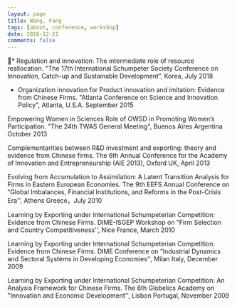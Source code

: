 ```yaml
---
layout: page
title: Wang, Fang
tags: [about, conference, workshop]
date: 2018-12-21
comments: false
---
```


* Regulation and innovation: The intermediate role of resource
reallocation. "The 17th International Schumpeter Society Conference on Innovation, Catch-up and Sustainable Development”, Korea, July 2018

* Organization innovation for Product innovation and imitation: Evidence from Chinese Firms. "Atlanta Conference on Science and Innovation Policy", Atlanta, U.S.A. September 2015

Empowering Women in Sciences Role of OWSD in Promoting Women’s Participation. "The 24th TWAS General Meeting", Buenos Aires Argentina October 2013

Complementarities between R&D investment and exporting: theory and evidence from Chinese firms. The 6th Annual Conference for the Academy of Innovation and Entrepreneurship (AIE 2013), Oxford UK, April 2013

Evolving from Accumulation to Assimilation: A Latent Transition Analysis for Firms in Eastern European Economies. The 9th EEFS Annual Conference on “Global Imbalances, Financial Institutions, and Reforms in the Post-Crisis Era'', Athens Greece，July 2010

Learning by Exporting under International
Schumpeterian Competition: Evidence from Chinese Firms. DIME-ISGEP Workshop on ”Firm Selection and Country Competitiveness'', Nice France, March 2010

Learning by Exporting under International
Schumpeterian Competition: Evidence from Chinese Firms. DIME Conference on “Industrial Dynamics and Sectoral Systems in Developing Economies'', Milan Italy, December 2009

Learning by Exporting under International
Schumpeterian Competition: An Analysis
Framework for Chinese Firms. The 6th Globelics Academy on "Innovation and Economic Development'', Lisbon Portugal, November 2009
